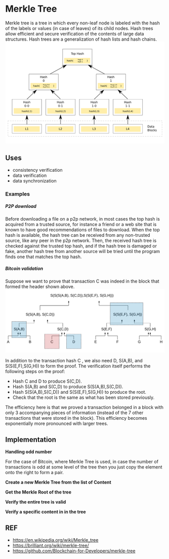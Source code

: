 # Merkle Tree
Merkle tree is a tree in which every non-leaf node is labeled with the hash of the labels or values (in case of leaves) of its child nodes. Hash trees allow efficient and secure verification of the contents of large data structures. Hash trees are a generalization of hash lists and hash chains.
![](img/merkle_tree.png)

## Uses
* consistency verification
* data verification
* data synchronization

### Examples
##### P2P download
Before downloading a file on a p2p network, in most cases the top hash is acquired from a trusted source, for instance a friend or a web site that is known to have good recommendations of files to download. When the top hash is available, the hash tree can be received from any non-trusted source, like any peer in the p2p network. Then, the received hash tree is checked against the trusted top hash, and if the hash tree is damaged or fake, another hash tree from another source will be tried until the program finds one that matches the top hash.

##### Bitcoin validation
Suppose we want to prove that transaction C was indeed in the block that formed the header shown above.
![](img/merkle_proof.jpeg)

In addition to the transaction hash C , we also need D, S(A,B), and S(S(E,F),S(G,H)) to form the proof. The verification itself performs the following steps on the proof:

* Hash C and D to produce S(C,D).
* Hash S(A,B) and S(C,D) to produce S(S(A,B),S(C,D)).
* Hash S(S(A,B),S(C,D)) and S(S(E,F),S(G,H)) to produce the root.
* Check that the root is the same as what has been stored previously.

The efficiency here is that we proved a transaction belonged in a block with only 3 accompanying pieces of information (instead of the 7 other transactions that were stored in the block). This efficiency becomes exponentially more pronounced with larger trees.

## Implementation
**Handling odd number**

For the case of Bitcoin, where Merkle Tree is used, in case the number of transactions is odd at some level of the tree then you just copy the element onto the right to form a pair.

**Create a new Merkle Tree from the list of Content**

**Get the Merkle Root of the tree**

**Verify the entire tree is valid**

**Verify a specific content in in the tree**

## REF
* https://en.wikipedia.org/wiki/Merkle_tree
* https://brilliant.org/wiki/merkle-tree/
* https://github.com/Blockchain-for-Developers/merkle-tree